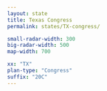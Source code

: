 ```yaml
---
layout: state
title: Texas Congress
permalink: states/TX-congress/

small-radar-width: 300
big-radar-width: 500
map-width: 700

xx: "TX"
plan-type: "Congress"
suffix: "20C"
---
```


